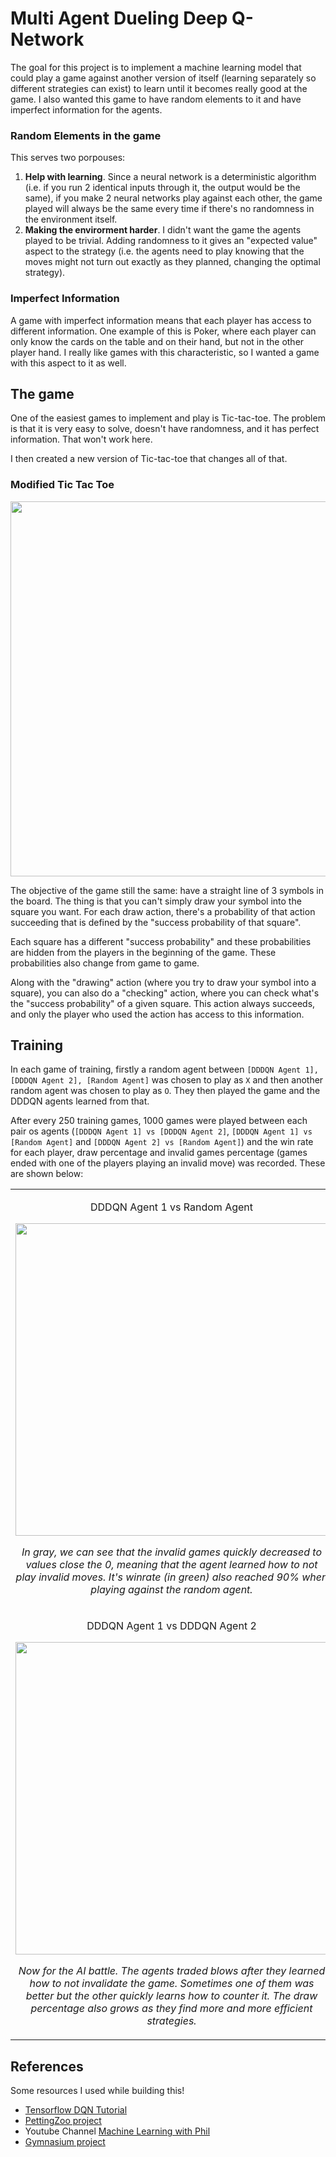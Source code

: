 # Multi Agent Dueling Deep Q-Network

The goal for this project is to implement a machine learning model that could play a game against another version of itself (learning separately so different strategies can exist) to learn until it becomes really good at the game. I also wanted this game to have random elements to it and have imperfect information for the agents.

### Random Elements in the game

This serves two porpouses:

1. **Help with learning**. Since a neural network is a deterministic algorithm (i.e. if you run 2 identical inputs through it, the output would be the same), if you make 2 neural networks play against each other, the game played will always be the same every time if there's no randomness in the environment itself.
2. **Making the envirorment harder**. I didn't want the game the agents played to be trivial. Adding randomness to it gives an "expected value" aspect to the strategy (i.e. the agents need to play knowing that the moves might not turn out exactly as they planned, changing the optimal strategy).

### Imperfect Information

A game with imperfect information means that each player has access to different information. One example of this is Poker, where each player can only know the cards on the table and on their hand, but not in the other player hand. I really like games with this characteristic, so I wanted a game with this aspect to it as well.

## The game

One of the easiest games to implement and play is Tic-tac-toe. The problem is that it is very easy to solve, doesn't have randomness, and it has perfect information. That won't work here.

I then created a new version of Tic-tac-toe that changes all of that.

### Modified Tic Tac Toe

<p align="center">
  <img src="https://i.imgur.com/6BaW8hA.png" width=600/>
</p>

The objective of the game still the same: have a straight line of 3 symbols in the board. The thing is that you can't simply draw your symbol into the square you want. For each draw action, there's a probability of that action succeeding that is defined by the "success probability of that square".

Each square has a different "success probability" and these probabilities are hidden from the players in the beginning of the game. These probabilities also change from game to game.

Along with the "drawing" action (where you try to draw your symbol into a square), you can also do a "checking" action, where you can check what's the "success probability" of a given square. This action always succeeds, and only the player who used the action has access to this information.

## Training

In each game of training, firstly a random agent between `[DDDQN Agent 1], [DDDQN Agent 2], [Random Agent]` was chosen to play as `X` and then another random agent was chosen to play as `O`. They then played the game and the DDDQN agents learned from that.

After every 250 training games, 1000 games were played between each pair os agents (`[DDDQN Agent 1] vs [DDDQN Agent 2]`, `[DDDQN Agent 1] vs [Random Agent]` and `[DDDQN Agent 2] vs [Random Agent]`) and the win rate for each player, draw percentage and invalid games percentage (games ended with one of the players playing an invalid move) was recorded. These are shown below:

<table>
  <tbody>
    <tr>
      <td width="50%">
        <p align="center">
            DDDQN Agent 1 vs Random Agent
        </p>
        <p align="center">
            <img src="https://i.imgur.com/f1jTOzo.png" width="500"/>
        </p>
        <p align="center">
          <em>In gray, we can see that the invalid games quickly decreased to values close the 0, meaning that the agent learned how to not play invalid moves. It's winrate (in green) also reached 90% when playing against the random agent.</em>
        </p>
      </td>
      <td width="50%">
        <p align="center">
            DDDQN Agent 2 vs Random Agent
        </p>
        <p align="center">
            <img src="https://i.imgur.com/GGJRSjN.png" width="500"/>
        </p>
        <p align="center">
          <em>The training for the Agent 2 was pretty much the same as the Agent 1.</em>
          <br/><br/><br/>
        </p>
      </td>
    </tr>
    <tr>
       <td>
         <p align="center">
            DDDQN Agent 1 vs DDDQN Agent 2
        </p>
        <p align="center">
            <img src="https://i.imgur.com/VSABa0j.png" width="500"/>
        </p>
        <p align="center">
            <em>Now for the AI battle. The agents traded blows after they learned how to not invalidate the game. Sometimes one of them was better but the other quickly learns how to counter it. The draw percentage also grows as they find more and more efficient strategies.</em>
        </p>
      </td>
    </tr>
  </tbody>
</table>

## References

Some resources I used while building this!

* [Tensorflow DQN Tutorial](https://www.tensorflow.org/agents/tutorials/1_dqn_tutorial)
* [PettingZoo project](https://pettingzoo.farama.org)
* Youtube Channel [Machine Learning with Phil](https://www.youtube.com/@MachineLearningwithPhil)
* [Gymnasium project](https://gymnasium.farama.org)